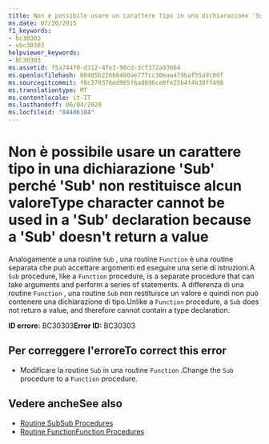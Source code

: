 ```yaml
---
title: Non è possibile usare un carattere tipo in una dichiarazione 'Sub' perché 'Sub' non restituisce alcun valore
ms.date: 07/20/2015
f1_keywords:
- bc30303
- vbc30303
helpviewer_keywords:
- BC30303
ms.assetid: f5a744f0-d312-4fe3-90cd-3cf372a93664
ms.openlocfilehash: 00485b22668480ae777cc30eaa479baf55a9c0df
ms.sourcegitcommit: f8c270376ed905f6a8896ce0fe25b4f4b38ff498
ms.translationtype: MT
ms.contentlocale: it-IT
ms.lasthandoff: 06/04/2020
ms.locfileid: "84406184"
---
```

# <a name="type-character-cannot-be-used-in-a-sub-declaration-because-a-sub-doesnt-return-a-value"></a><span data-ttu-id="3acea-102">Non è possibile usare un carattere tipo in una dichiarazione 'Sub' perché 'Sub' non restituisce alcun valore</span><span class="sxs-lookup"><span data-stu-id="3acea-102">Type character cannot be used in a 'Sub' declaration because a 'Sub' doesn't return a value</span></span>
<span data-ttu-id="3acea-103">Analogamente a una routine `Sub` , una routine `Function` è una routine separata che può accettare argomenti ed eseguire una serie di istruzioni.</span><span class="sxs-lookup"><span data-stu-id="3acea-103">A `Sub` procedure, like a `Function` procedure, is a separate procedure that can take arguments and perform a series of statements.</span></span> <span data-ttu-id="3acea-104">A differenza di una routine `Function` , una routine `Sub` non restituisce un valore e quindi non può contenere una dichiarazione di tipo.</span><span class="sxs-lookup"><span data-stu-id="3acea-104">Unlike a `Function` procedure, a `Sub` does not return a value, and therefore cannot contain a type declaration.</span></span>  
  
 <span data-ttu-id="3acea-105">**ID errore:** BC30303</span><span class="sxs-lookup"><span data-stu-id="3acea-105">**Error ID:** BC30303</span></span>  
  
## <a name="to-correct-this-error"></a><span data-ttu-id="3acea-106">Per correggere l'errore</span><span class="sxs-lookup"><span data-stu-id="3acea-106">To correct this error</span></span>  
  
- <span data-ttu-id="3acea-107">Modificare la routine `Sub` in una routine `Function` .</span><span class="sxs-lookup"><span data-stu-id="3acea-107">Change the `Sub` procedure to a `Function` procedure.</span></span>  
  
## <a name="see-also"></a><span data-ttu-id="3acea-108">Vedere anche</span><span class="sxs-lookup"><span data-stu-id="3acea-108">See also</span></span>

- [<span data-ttu-id="3acea-109">Routine Sub</span><span class="sxs-lookup"><span data-stu-id="3acea-109">Sub Procedures</span></span>](../programming-guide/language-features/procedures/sub-procedures.md)
- [<span data-ttu-id="3acea-110">Routine Function</span><span class="sxs-lookup"><span data-stu-id="3acea-110">Function Procedures</span></span>](../programming-guide/language-features/procedures/function-procedures.md)
